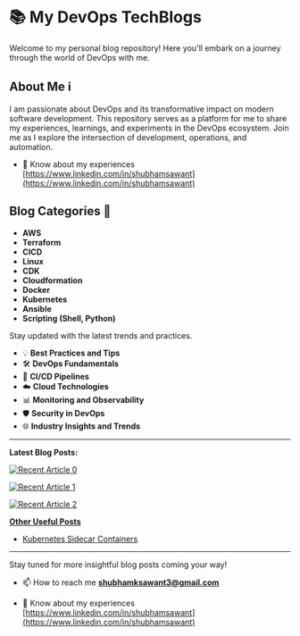 # 📚 My DevOps TechBlogs

Welcome to my personal blog repository! Here you'll embark on a journey through the world of DevOps with me.

## About Me ℹ️

I am passionate about DevOps and its transformative impact on modern software development. This repository serves as a platform for me to share my experiences, learnings, and experiments in the DevOps ecosystem. Join me as I explore the intersection of development, operations, and automation.
- 📄 Know about my experiences [https://www.linkedin.com/in/shubhamsawant](https://www.linkedin.com/in/shubhamsawant)


## Blog Categories 📖

- **AWS**
- **Terraform**
- **CICD**
- **Linux**
- **CDK**
- **Cloudformation**
- **Docker**
- **Kubernetes**
- **Ansible**
- **Scripting (Shell, Python)**

Stay updated with the latest trends and practices.
 
- 💡 **Best Practices and Tips**
- 🛠️ **DevOps Fundamentals**
- 🚀 **CI/CD Pipelines**
- ☁️ **Cloud Technologies**
- 📊 **Monitoring and Observability**
- 🛡️ **Security in DevOps**
- 🌐 **Industry Insights and Trends**

---

**Latest Blog Posts:**
  
   <a target="_blank" href="https://github-readme-medium-recent-article.vercel.app/medium/@shubhamksawant/0"><img src="https://github-readme-medium-recent-article.vercel.app/medium/@shubhamksawant/0" alt="Recent Article 0"> 

<a target="_blank" href="https://github-readme-medium-recent-article.vercel.app/medium/@shubhamksawant/1"><img src="https://github-readme-medium-recent-article.vercel.app/medium/@shubhamksawant/1" alt="Recent Article 1"> 
  
  <a target="_blank" href="https://github-readme-medium-recent-article.vercel.app/medium/@shubhamksawant/2"><img src="https://github-readme-medium-recent-article.vercel.app/medium/@shubhamksawant/2" alt="Recent Article 2"> 

**Other Useful Posts**

- [Kubernetes Sidecar Containers](https://medium.com/p/b7cb3a78e77a)



---
Stay tuned for more insightful blog posts coming your way!

- 📫 How to reach me **shubhamksawant3@gmail.com**

- 📄 Know about my experiences [https://www.linkedin.com/in/shubhamsawant](https://www.linkedin.com/in/shubhamsawant)
